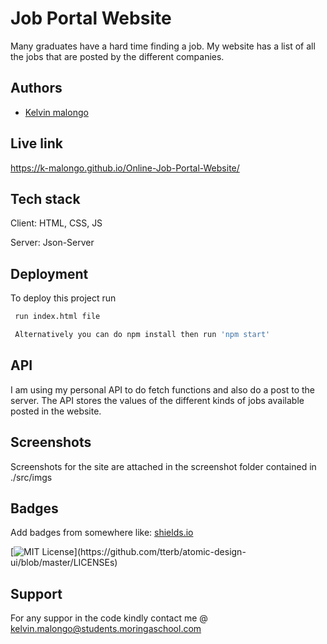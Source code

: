
# Job Portal Website

Many graduates have a hard time finding a job. My website has a list of all the jobs that are posted by the different companies.

## Authors

- [Kelvin malongo](https://www.github.com/k-malongo)

## Live link



https://k-malongo.github.io/Online-Job-Portal-Website/
## Tech stack
Client: HTML, CSS, JS

Server: Json-Server
## Deployment

To deploy this project run

```bash
 run index.html file 

 Alternatively you can do npm install then run 'npm start'
```


## API

I am using my personal API to do fetch functions and also do a post to the server. The API stores the values of the different kinds of jobs available posted in the website.
## Screenshots

Screenshots for the site are attached in the screenshot folder contained in ./src/imgs

## Badges

Add badges from somewhere like: [shields.io](https://shields.io/)

[![MIT License](https://img.shields.io/apm/l/atomic-design-ui.svg?)](https://github.com/tterb/atomic-design-ui/blob/master/LICENSEs)


## Support
For any suppor in the code kindly contact me @ kelvin.malongo@students.moringaschool.com